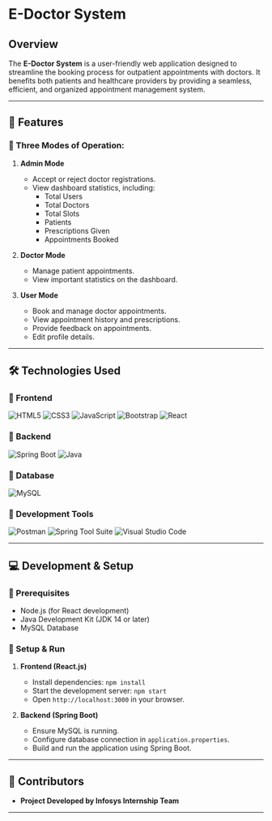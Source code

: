 # E-Doctor System

## Overview

The **E-Doctor System** is a user-friendly web application designed to streamline the booking process for outpatient appointments with doctors. It benefits both patients and healthcare providers by providing a seamless, efficient, and organized appointment management system.

---

## 🚀 Features

### 🔹 Three Modes of Operation:
1. **Admin Mode**
   - Accept or reject doctor registrations.
   - View dashboard statistics, including:
     - Total Users
     - Total Doctors
     - Total Slots
     - Patients
     - Prescriptions Given
     - Appointments Booked

2. **Doctor Mode**
   - Manage patient appointments.
   - View important statistics on the dashboard.

3. **User Mode**
   - Book and manage doctor appointments.
   - View appointment history and prescriptions.
   - Provide feedback on appointments.
   - Edit profile details.

---

## 🛠️ Technologies Used

### 🔹 Frontend
![HTML5](https://img.shields.io/static/v1?style=for-the-badge&message=HTML5&color=E34F26&logo=HTML5&logoColor=FFFFFF)
![CSS3](https://img.shields.io/static/v1?style=for-the-badge&message=CSS3&color=1572B6&logo=CSS3&logoColor=FFFFFF)
![JavaScript](https://img.shields.io/static/v1?style=for-the-badge&message=JavaScript&color=222222&logo=JavaScript&logoColor=F7DF1E)
![Bootstrap](https://img.shields.io/static/v1?style=for-the-badge&message=Bootstrap&color=7952B3&logo=Bootstrap&logoColor=FFFFFF)
![React](https://img.shields.io/static/v1?style=for-the-badge&message=React&color=61DAFB&logo=React&logoColor=FFFFFF)

### 🔹 Backend
![Spring Boot](https://img.shields.io/static/v1?style=for-the-badge&message=Spring+Boot&color=6DB33F&logo=Spring+Boot&logoColor=FFFFFF)
![Java](https://img.shields.io/static/v1?style=for-the-badge&message=Java&color=DD0031&logo=Java&logoColor=FFFFFF)

### 🔹 Database
![MySQL](https://img.shields.io/static/v1?style=for-the-badge&message=MySQL&color=4479A1&logo=MySQL&logoColor=FFFFFF)

### 🔹 Development Tools
![Postman](https://img.shields.io/static/v1?style=for-the-badge&message=Postman&color=FF6C37&logo=Postman&logoColor=FFFFFF)
![Spring Tool Suite](https://img.shields.io/static/v1?style=for-the-badge&message=Spring+Tool+Suite&color=6DB33F&logo=Spring&logoColor=FFFFFF)
![Visual Studio Code](https://img.shields.io/static/v1?style=for-the-badge&message=Visual+Studio+Code&color=007ACC&logo=Visual+Studio+Code&logoColor=FFFFFF)

---

## 💻 Development & Setup

### 🔹 Prerequisites
- Node.js (for React development)
- Java Development Kit (JDK 14 or later)
- MySQL Database

### 🔹 Setup & Run
1. **Frontend (React.js)**
   - Install dependencies: `npm install`
   - Start the development server: `npm start`
   - Open `http://localhost:3000` in your browser.

2. **Backend (Spring Boot)**
   - Ensure MySQL is running.
   - Configure database connection in `application.properties`.
   - Build and run the application using Spring Boot.

---

## 📌 Contributors
- **Project Developed by Infosys Internship Team**

---


